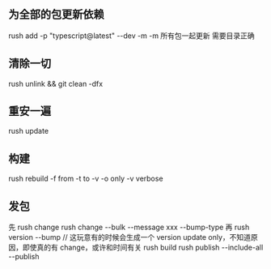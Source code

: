 ## 为全部的包更新依赖

rush add -p "typescript@latest" --dev -m
-m 所有包一起更新
需要目录正确

## 清除一切

rush unlink && git clean -dfx

## 重安一遍

rush update

## 构建

rush rebuild -f from -t to -v -o only
-v verbose

## 发包
先
rush change
rush change --bulk --message xxx --bump-type
再
rush version --bump // 这玩意有的时候会生成一个 version update only，不知道原因，即使真的有 change，或许和时间有关
rush build
rush publish --include-all --publish